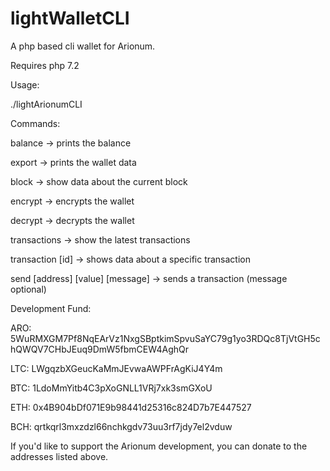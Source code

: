 # lightWalletCLI

A php based cli wallet for Arionum.

Requires php 7.2

Usage:

./lightArionumCLI <command> <options>

Commands:

balance ->                        prints the balance

export ->                          prints the wallet data

block ->                           show data about the current block

encrypt ->                        encrypts the wallet

decrypt ->                         decrypts the wallet

transactions ->                   show the latest transactions

transaction [id] ->               shows data about a specific transaction
  
send [address] [value] [message] ->     sends a transaction (message optional)


Development Fund:

ARO: 5WuRMXGM7Pf8NqEArVz1NxgSBptkimSpvuSaYC79g1yo3RDQc8TjVtGH5chQWQV7CHbJEuq9DmW5fbmCEW4AghQr

LTC: LWgqzbXGeucKaMmJEvwaAWPFrAgKiJ4Y4m

BTC: 1LdoMmYitb4C3pXoGNLL1VRj7xk3smGXoU

ETH: 0x4B904bDf071E9b98441d25316c824D7b7E447527

BCH: qrtkqrl3mxzdzl66nchkgdv73uu3rf7jdy7el2vduw

If you'd like to support the Arionum development, you can donate to the addresses listed above.
